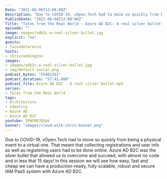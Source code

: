 ```yaml
---
Date: "2021-08-06T12:00:00Z"
Description: "Due to COVID-19, vOpen.Tech had to move so quickly from being a physical event to a virtual one. That meant that collecting registrations and user info as well as registering users had to be done online. Azure AD B2C was the silver bullet that allowed us to overcome and succeed, with almost no code and in less that 15 days! In this session we will see how easy, fast and cheap we can have a production-ready, fully scalable, robust and secure IAM PaaS system with Azure AD B2C."
PublishDate: "2021-08-06T12:00:00Z"
Title: "Tales from the Real World - Azure AD B2C: A real silver bullet"
episode: ""
image: images/adb2c-a-real-silver-bullet.jpg
explicit: "no"
guests:
- facundolarocca
hosts:
- chrisreddington
images:
- images/adb2c-a-real-silver-bullet.jpg
- img/default-social.png
podcast_bytes: "55462262"
podcast_duration: "57:41.000"
podcast_file: Azure AD B2C - A real silver bullet.mp3
series:
- Tales from the Real World
tags:
- Architecture
- Identity
- Azure AD
- Azure AD B2C
youtube: 1PWCMEJQ5pk
banner: "images/cloud-with-chris-banner.png"
---
```

Due to COVID-19, vOpen.Tech had to move so quickly from being a physical event to a virtual one. That meant that collecting registrations and user info as well as registering users had to be done online. Azure AD B2C was the silver bullet that allowed us to overcome and succeed, with almost no code and in less that 15 days! In this session we will see how easy, fast and cheap we can have a production-ready, fully scalable, robust and secure IAM PaaS system with Azure AD B2C.
